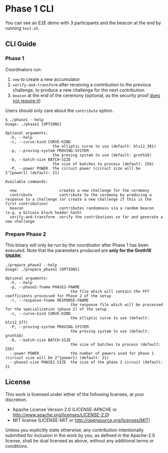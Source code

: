 # Phase 1 CLI

You can see an E2E demo with 3 participants and the beacon at the end by running `test.sh`.

## CLI Guide

### Phase 1

Coordinators run:
1. `new` to create a new accumulator
1. `verify-and-transform` after receiving a contribution to the previous challenge, to produce a new challenge for the next contribution
1. `beacon` at the end of the ceremony (optional, as the security proof [does not require it](https://electriccoin.co/blog/reinforcing-the-security-of-the-sapling-mpc/))

Users should only care about the `contribute` option.

```text
$ ./phase1 --help
Usage: ./phase1 [OPTIONS]

Optional arguments:
  -h, --help
  -c, --curve-kind CURVE-KIND
                     the elliptic curve to use (default: bls12_381)
  -p, --proving-system PROVING-SYSTEM
                     the proving system to use (default: groth16)
  -b, --batch-size BATCH-SIZE
                     the size of batches to process (default: 256)
  -P, --power POWER  the circuit power (circuit size will be 2^{power}) (default: 21)

Available commands:

  new                   creates a new challenge for the ceremony
  contribute            contribute to the ceremony by producing a response to a challenge (or create a new challenge if this is the first contribution)
  beacon                contributes randomness via a random beacon (e.g. a bitcoin block header hash)
  verify-and-transform  verify the contributions so far and generate a new challenge
```

### Prepare Phase 2

This binary will only be run by the coordinator after Phase 1 has been executed.
Note that the parameters produced are **only for the Groth16 SNARK**.

```text
./prepare_phase2 --help
Usage: ./prepare_phase2 [OPTIONS]

Optional arguments:
  -h, --help
  -p, --phase2-fname PHASE2-FNAME
                             the file which will contain the FFT coefficients processed for Phase 2 of the setup
  -r, --response-fname RESPONSE-FNAME
                             the response file which will be processed for the specialization (phase 2) of the setup
  -c, --curve-kind CURVE-KIND
                             the elliptic curve to use (default: bls12_377)
  -P, --proving-system PROVING-SYSTEM
                             the proving system to use (default: groth16)
  -b, --batch-size BATCH-SIZE
                             the size of batches to process (default: 256)
  --power POWER              the number of powers used for phase 1 (circuit size will be 2^{power}) (default: 21)
  --phase2-size PHASE2-SIZE  the size of the phase 2 circuit (default: 21
```

## License

This work is licensed under either of the following licenses, at your discretion.

- Apache License Version 2.0 (LICENSE-APACHE or <http://www.apache.org/licenses/LICENSE-2.0>)
- MIT license (LICENSE-MIT or <http://opensource.org/licenses/MIT>)

Unless you explicitly state otherwise, any contribution intentionally submitted for inclusion in the work by you,
as defined in the Apache-2.0 license, shall be dual licensed as above, without any additional terms or conditions.
